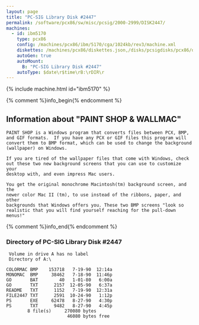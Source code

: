 ```yaml
---
layout: page
title: "PC-SIG Library Disk #2447"
permalink: /software/pcx86/sw/misc/pcsig/2000-2999/DISK2447/
machines:
  - id: ibm5170
    type: pcx86
    config: /machines/pcx86/ibm/5170/cga/1024kb/rev3/machine.xml
    diskettes: /machines/pcx86/diskettes.json,/disks/pcsigdisks/pcx86/diskettes.json
    autoGen: true
    autoMount:
      B: "PC-SIG Library Disk #2447"
    autoType: $date\r$time\rB:\rDIR\r
---
```


{% include machine.html id="ibm5170" %}

{% comment %}info_begin{% endcomment %}

## Information about "PAINT SHOP & WALLMAC"

    PAINT SHOP is a Windows program that converts files between PCX, BMP,
    and GIF formats.  If you have any PCX or GIF files this program will
    convert them to BMP format, which can be used to change the background
    (wallpaper) on Windows.
    
    If you are tired of the wallpaper files that come with Windows, check
    out these two new background screens that you can use to customize your
    desktop with, and even impress Mac users.
    
    You get the original monochrome Macintosh(tm) background screen, and the
    newer color Mac II (tm), to use instead of the ribbons, paper, and other
    backgrounds that Windows offers you. These two BMP screens "look so
    realistic that you will find yourself reaching for the pull-down menus!"
{% comment %}info_end{% endcomment %}


### Directory of PC-SIG Library Disk #2447

     Volume in drive A has no label
     Directory of A:\

    COLORMAC BMP    153718   7-19-90  12:14a
    MONOMAC  BMP     38462   7-18-90  11:46p
    GO       BAT        40   1-01-80   6:00a
    GO       TXT      2157  12-05-90   6:37a
    README   TXT      1152   7-19-90  12:31a
    FILE2447 TXT      2591  10-24-90   1:12p
    PS       EXE     62478   8-27-90   4:30p
    PS       TXT      9482   8-27-90   4:45p
            8 file(s)     270080 bytes
                           46080 bytes free
